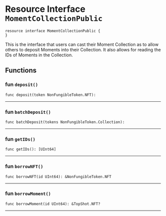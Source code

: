 # Resource Interface `MomentCollectionPublic`

```cadence
resource interface MomentCollectionPublic {
}
```

 This is the interface that users can cast their Moment Collection as
 to allow others to deposit Moments into their Collection. It also allows for reading
 the IDs of Moments in the Collection.

## Functions

### fun `deposit()`

```cadence
func deposit(token NonFungibleToken.NFT):  
```



---

### fun `batchDeposit()`

```cadence
func batchDeposit(tokens NonFungibleToken.Collection):  
```



---

### fun `getIDs()`

```cadence
func getIDs(): [UInt64] 
```



---

### fun `borrowNFT()`

```cadence
func borrowNFT(id UInt64): &NonFungibleToken.NFT 
```



---

### fun `borrowMoment()`

```cadence
func borrowMoment(id UInt64): &TopShot.NFT? 
```



---

